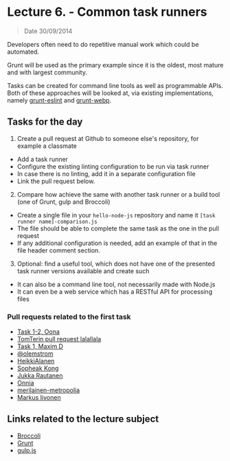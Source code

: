 # Lecture 6. - Common task runners

> Date 30/09/2014

Developers often need to do repetitive manual work which could be automated.

Grunt will be used as the primary example since it is the oldest, most mature and with largest community.

Tasks can be created for command line tools as well as programmable APIs. Both of these approaches will be looked at, via existing implementations, namely [grunt-eslint][] and [grunt-webp][].

## Tasks for the day

1. Create a pull request at Github to someone else's repository, for example a classmate
  - Add a task runner
  - Configure the existing linting configuration to be run via task runner
  - In case there is no linting, add it in a separate configuration file
  - Link the pull request below.
2. Compare how achieve the same with another task runner or a build tool (one of Grunt, gulp and Broccoli)
  - Create a single file in your `hello-node-js` repository and name it `[task runner name]-comparison.js`
  - The file should be able to complete the same task as the one in the pull request
  - If any additional configuration is needed, add an example of that in the file header comment section.
3. Optional: find a useful tool, which does not have one of the presented task runner versions available and create such
  - It can also be a command line tool, not necessarily made with Node.js
  - It can even be a web service which has a RESTful API for processing files

### Pull requests related to the first task


* [Task 1-2, Oona](https://github.com/tariel/nodejs-session3/pull/2)
* [TomTerin pull request lalallala](https://github.com/tfjorge/tellki-agent/pull/2)
* [Task 1, Maxim D](https://github.com/Oona/hello-node-js/pull/3)
* [@olemstrom](https://github.com/HeikkiAlanen/node-form-submit/pull/8)
* [HeikkiAlanen](https://github.com/nchaulet/node-geocoder/pull/51)
* [Sopheak Kong](https://github.com/jukra/hello-node-js/pull/2)
* [Jukka Rautanen](https://github.com/SkyFire-/hello-node-js/pull/1)
* [Onnia](https://github.com/LeaVerou/csss/pull/33)
* [merilainen-metropolia](https://github.com/FezVrasta/snackbarjs/pull/3)
* [Markus Iivonen](https://github.com/Markoham/hello-node-js/pull/3)

## Links related to the lecture subject

* [Broccoli](https://github.com/broccolijs/broccoli "Browser compilation library – a build tool for applications that run in the browser")
* [Grunt](http://gruntjs.com/ "The JavaScript Task Runner")
* [gulp.js](http://gulpjs.com/ "The streaming build system")

[grunt-eslint]: https://github.com/sindresorhus/grunt-eslint "Validate files with ESLint"
[grunt-webp]: https://github.com/somerandomdude/grunt-webp/ "Convert your images to WebP format"
